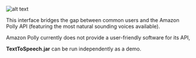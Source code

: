 ![alt text](https://i.imgur.com/rvJZdBc.png)

This interface bridges the gap between common users and the Amazon Polly API (featuring the most natural sounding voices available).

Amazon Polly currently does not provide a user-friendly software for its API, 

**TextToSpeech.jar** can be run independently as a demo.

